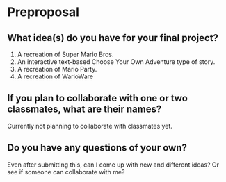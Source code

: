 # Preproposal

## What idea(s) do you have for your final project?

1. A recreation of Super Mario Bros.
2. An interactive text-based Choose Your Own Adventure type of story.
3. A recreation of Mario Party.
4. A recreation of WarioWare

## If you plan to collaborate with one or two classmates, what are their names?

Currently not planning to collaborate with classmates yet.

## Do you have any questions of your own?

Even after submitting this, can I come up with new and different ideas? Or see if someone can collaborate with me?
